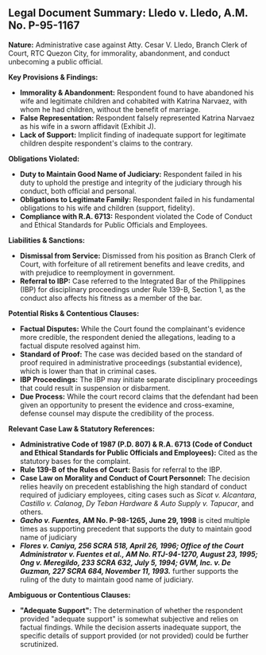 ## Legal Document Summary: Lledo v. Lledo, A.M. No. P-95-1167

**Nature:** Administrative case against Atty. Cesar V. Lledo, Branch Clerk of Court, RTC Quezon City, for immorality, abandonment, and conduct unbecoming a public official.

**Key Provisions & Findings:**

*   **Immorality & Abandonment:**  Respondent found to have abandoned his wife and legitimate children and cohabited with Katrina Narvaez, with whom he had children, without the benefit of marriage.
*   **False Representation:** Respondent falsely represented Katrina Narvaez as his wife in a sworn affidavit (Exhibit J).
*   **Lack of Support:**  Implicit finding of inadequate support for legitimate children despite respondent's claims to the contrary.

**Obligations Violated:**

*   **Duty to Maintain Good Name of Judiciary:** Respondent failed in his duty to uphold the prestige and integrity of the judiciary through his conduct, both official and personal.
*   **Obligations to Legitimate Family:**  Respondent failed in his fundamental obligations to his wife and children (support, fidelity).
*   **Compliance with R.A. 6713:** Respondent violated the Code of Conduct and Ethical Standards for Public Officials and Employees.

**Liabilities & Sanctions:**

*   **Dismissal from Service:** Dismissed from his position as Branch Clerk of Court, with forfeiture of all retirement benefits and leave credits, and with prejudice to reemployment in government.
*   **Referral to IBP:**  Case referred to the Integrated Bar of the Philippines (IBP) for disciplinary proceedings under Rule 139-B, Section 1, as the conduct also affects his fitness as a member of the bar.

**Potential Risks & Contentious Clauses:**

*   **Factual Disputes:** While the Court found the complainant's evidence more credible, the respondent denied the allegations, leading to a factual dispute resolved against him.
*   **Standard of Proof:** The case was decided based on the standard of proof required in administrative proceedings (substantial evidence), which is lower than that in criminal cases.
*   **IBP Proceedings:** The IBP may initiate separate disciplinary proceedings that could result in suspension or disbarment.
*   **Due Process:** While the court record claims that the defendant had been given an opportunity to present the evidence and cross-examine, defense counsel may dispute the credibility of the process.

**Relevant Case Law & Statutory References:**

*   **Administrative Code of 1987 (P.D. 807) & R.A. 6713 (Code of Conduct and Ethical Standards for Public Officials and Employees):** Cited as the statutory bases for the complaint.
*   **Rule 139-B of the Rules of Court:**  Basis for referral to the IBP.
*   **Case Law on Morality and Conduct of Court Personnel:** The decision relies heavily on precedent establishing the high standard of conduct required of judiciary employees, citing cases such as *Sicat v. Alcantara*, *Castillo v. Calanog*, *Dy Teban Hardware & Auto Supply v. Tapucar*, and others.
*   ***Gacho v. Fuentes,* AM No. P-98-1265, June 29, 1998** is cited multiple times as supporting precedent that supports the duty to maintain good name of judiciary
*   ***Flores v. Caniya, 256 SCRA 518, April 26, 1996; Office of the Court Administrator v. Fuentes et al., AM No. RTJ-94-1270, August 23, 1995; Ong v. Meregildo, 233 SCRA 632, July 5, 1994; GVM, Inc. v. De Guzman, 227 SCRA 684, November 11, 1993.*** further supports the ruling of the duty to maintain good name of judiciary.

**Ambiguous or Contentious Clauses:**

*   **"Adequate Support":** The determination of whether the respondent provided "adequate support" is somewhat subjective and relies on factual findings. While the decision asserts inadequate support, the specific details of support provided (or not provided) could be further scrutinized.

